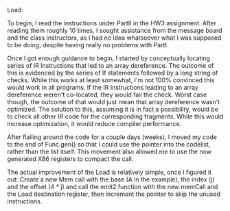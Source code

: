 Load:

To begin, I read the instructions under PartII in the HW3 assignment. After reading them roughly 10 times, I sought assistance from the message board and the class instructors, as I had no idea whatsoever what I was supposed to be doing, despite having really no problems with PartI.

Once I got enough guidance to begin, I started by conceptually locating series of IR Instructions that led to an array dereference. The outcome of this is evidenced by the series of If statements followed by a long string of checks. While this works at least somewhat, I'm not 100% convinced this would work in all programs. If the IR Instructions leading to an array dereference weren't co-located, they would fail the check. Worst case though, the outcome of that would just mean that array dereference wasn't optimized. The solution to this, assuming it is in fact a possibility, would be to check all other IR code for the corresponding fragments. While this would increase optimization, it would reduce compiler performance. 

After flailing around the code for a couple days (weeks), I moved my code to the end of Func.gen() so that I could use the pointer into the codelist, rather than the list itself. This movement also allowed me to use the now generated X86 registers to compact the call. 

The actual improvement of the Load is relatively simple, once I figured it out: Create a new Mem call with the base (A in the example), the index (j) and the offset (4 * j) and call the emit2 function with the new memCall and the Load destination register, then increment the pointer to skip the unused instructions. 